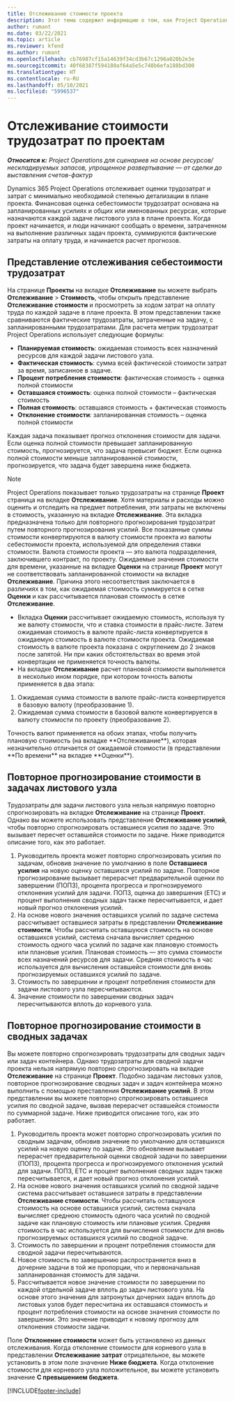 ```yaml
---
title: Отслеживание стоимости проекта
description: Этот тема содержит информацию о том, как Project Operations отслеживает прогресс в сравнении себестоимости трудозатрат и затратами на проект.
author: rumant
ms.date: 03/22/2021
ms.topic: article
ms.reviewer: kfend
ms.author: rumant
ms.openlocfilehash: cb76987cf15a14639f34cd3b67c1296a020b2e3e
ms.sourcegitcommit: 40f68387f594180af64a5e5c748b6efa188bd300
ms.translationtype: HT
ms.contentlocale: ru-RU
ms.lasthandoff: 05/10/2021
ms.locfileid: "5996537"
---
```

# <a name="labor-cost-tracking-on-projects"></a>Отслеживание стоимости трудозатрат по проектам

_**Относится к:** Project Operations для сценариев на основе ресурсов/нескладируемых запасов, упрощенное развертывание — от сделки до выставления счетов-фактур_

Dynamics 365 Project Operations отслеживает оценки трудозатрат и затрат с минимально необходимой степенью детализации в плане проекта. Финансовая оценка себестоимости трудозатрат основана на запланированных усилиях и общих или именованных ресурсах, которые назначаются каждой задаче листового узла в плане проекта. Когда проект начинается, и люди начинают сообщать о времени, затраченном на выполнение различных задач проекта, суммируются фактические затраты на оплату труда, и начинается расчет прогнозов.

## <a name="labor-cost-tracking-view"></a>Представление отслеживания себестоимости трудозатрат

На странице **Проекты** на вкладке **Отслеживание** вы можете выбрать **Отслеживание** > **Стоимость**, чтобы открыть представление **Отслеживание стоимости** и просмотреть за ходом затрат на оплату труда по каждой задаче в плане проекта. В этом представлении также сравниваются фактические трудозатраты, затраченные на задачу, с запланированными трудозатратами. Для расчета метрик трудозатрат Project Operations использует следующие формулы:

- **Планируемая стоимость**: ожидаемая стоимость всех назначений ресурсов для каждой задачи листового узла.
- **Фактическая стоимость**: сумма всей фактической стоимости затрат за время, записанное в задаче.
- **Процент потребления стоимости**: фактическая стоимость ÷ оценка полной стоимости
- **Оставшаяся стоимость**: оценка полной стоимости – фактическая стоимость
- **Полная стоимость**: оставшаяся стоимость + фактическая стоимость
- **Отклонение стоимости**: запланированная стоимость – оценка полной стоимости

Каждая задача показывает прогноз отклонения стоимости для задачи. Если оценка полной стоимости превышает запланированную стоимость, прогнозируется, что задача превысит бюджет. Если оценка полной стоимости меньше запланированной стоимости, прогнозируется, что задача будет завершена ниже бюджета.

>[!NOTE]
> Project Operations показывает только трудозатраты на странице **Проект** страница на вкладке **Отслеживание**. Хотя материалы и расходы можно оценить и отследить на предмет потребления, эти затраты не включены в стоимость, указанную на вкладке **Отслеживание**. Эта вкладка предназначена только для повторного прогнозирования трудозатрат путем повторного прогнозирования усилий.
Все показанные суммы стоимости конвертируются в валюту стоимости проекта из валюты себестоимости проекта, используемой для определения ставки стоимости. Валюта стоимости проекта — это валюта подразделения, заключившего контракт, по проекту. Ожидаемые значения стоимости для времени, указанные на вкладке **Оценки** на странице **Проект** могут не соответствовать запланированной стоимости на вкладке **Отслеживание**. Причина этого несоответствия заключается в различиях в том, как ожидаемая стоимость суммируется в сетке **Оценки** и как рассчитывается плановая стоимость в сетке **Отслеживание**. 
>
> - Вкладка **Оценки** рассчитывает ожидаемую стоимость, используя ту же валюту стоимости, что и ставка стоимости в прайс-листе. Затем ожидаемая стоимость в валюте прайс-листа конвертируется в ожидаемую стоимость в валюте стоимости проекта. Ожидаемая стоимость в валюте проекта показана с округлением до 2 знаков после запятой. Ни при каких обстоятельствах во время этой конвертации не применяется точность валюты. 
> - На вкладке **Отслеживание** расчет плановой стоимости выполняется в несколько ином порядке, при котором точность валюты применяется в два этапа: 
   ><ol>
   ><li>Ожидаемая сумма стоимости в валюте прайс-листа конвертируется в базовую валюту (преобразование 1).</li>
   ><li>Ожидаемая сумма стоимости в базовой валюте конвертируется в валюту стоимости по проекту (преобразование 2). </li>
   ></ol>
   >Точность валют применяется на обоих этапах, чтобы получить плановую стоимость (на вкладке **Отслеживание**), которая незначительно отличается от ожидаемой стоимости (в представлении **По времени** на вкладке **Оценки**). 
   
## <a name="reprojecting-costs-on-leaf-node-tasks"></a>Повторное прогнозирование стоимости в задачах листового узла

Трудозатраты для задачи листового узла нельзя напрямую повторно спрогнозировать на вкладке **Отслеживание** на странице **Проект**. Однако вы можете использовать представление **Отслеживание усилий**, чтобы повторно спрогнозировать оставшиеся усилия по задаче. Это вызывает пересчет оставшейся стоимости по задаче. Ниже приводится описание того, как это работает.

1. Руководитель проекта может повторно спрогнозировать усилия по задачам, обновив значение по умолчанию в поле **Оставшиеся усилия** на новую оценку оставшихся усилий по задаче. Повторное прогнозирование вызывает перерасчет предварительной оценки по завершении (ПОПЗ), процента прогресса и прогнозируемого отклонения усилий для задачи. ПОПЗ, оценка до завершения (ETC) и процент выполнения сводных задач также пересчитывается, и дает новый прогноз отклонения усилий.
2. На основе нового значения оставшихся усилий по задаче система рассчитывает оставшиеся затраты в представлении **Отслеживание стоимости**. Чтобы рассчитать оставшуюся стоимость на основе оставшихся усилий, система сначала вычисляет среднюю стоимость одного часа усилий по задаче как плановую стоимость или плановые усилия. Плановая стоимость — это сумма стоимости всех назначений ресурсов для задачи. Средняя стоимость в час используется для вычисления оставшейся стоимости для вновь прогнозируемых оставшихся усилий по задаче.
3. Стоимость по завершении и процент потребления стоимости для задачи листового узла пересчитываются.
4. Значение стоимости по завершении сводных задач пересчитываются вплоть до корневого узла.

## <a name="reprojecting-costs-on-summary-tasks"></a>Повторное прогнозирование стоимости в сводных задачах

Вы можете повторно спрогнозировать трудозатраты для сводных задач или задач контейнера. Однако трудозатраты для сводной задачи проекта нельзя напрямую повторно спрогнозировать на вкладке **Отслеживание** на странице **Проект**. Подобно задачам листовых узлов, повторное прогнозирование сводных задач и задач контейнера можно выполнить с помощью преставления **Отслеживание усилий**. В этом представлении вы можете повторно спрогнозировать оставшиеся усилия по сводной задаче, вызвав перерасчет оставшейся стоимости по суммарной задаче. Ниже приводится описание того, как это работает.

1. Руководитель проекта может повторно спрогнозировать усилия по сводным задачам, обновив значение по умолчанию для оставшихся усилий на новую оценку по задаче. Это обновление вызывает перерасчет предварительной оценки сводной задачи по завершении (ПОПЗ), процента прогресса и прогнозируемого отклонения усилий для задачи. ПОПЗ, ETC и процент выполнения сводных задач также пересчитывается, и дает новый прогноз отклонения усилий.
2. На основе нового значения оставшихся усилий по сводной задаче система рассчитывает оставшиеся затраты в представлении **Отслеживание стоимости**. Чтобы рассчитать оставшуюся стоимость на основе оставшихся усилий, система сначала вычисляет среднюю стоимость одного часа усилий по сводной задаче как плановую стоимость или плановые усилия. Средняя стоимость в час используется для вычисления стоимости для вновь прогнозируемых оставшихся усилий по сводной задаче.
3. Стоимость по завершении и процент потребления стоимости для сводной задачи пересчитываются.
4. Новое стоимость по завершению распространяется вниз в дочерние задачи в той же пропорции, что и первоначальная запланированная стоимость для задачи.
5. Рассчитывается новое значение стоимости по завершении по каждой отдельной задаче вплоть до задач листового узла. На основе этого значения для затронутых дочерних задач вплоть до листовых узлов будет пересчитана их оставшаяся стоимость и процент потребления стоимости на основе значения стоимости по завершении. Это значение приводит к новому прогнозу для отклонения стоимости задачи. 


Поле **Отклонение стоимости** может быть установлено из данных отслеживания. Когда отклонение стоимости для корневого узла в представлении **Отслеживание затрат** отрицательное, вы можете установить в этом поле значение **Ниже бюджета**. Когда отклонение стоимости для корневого узла положительное, вы можете установить значение **С превышением бюджета**.


[!INCLUDE[footer-include](../includes/footer-banner.md)]
